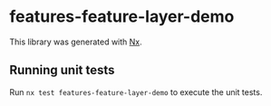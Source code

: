 # features-feature-layer-demo

This library was generated with [Nx](https://nx.dev).

## Running unit tests

Run `nx test features-feature-layer-demo` to execute the unit tests.

